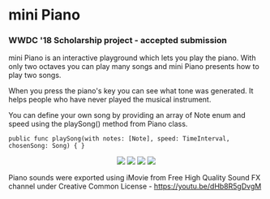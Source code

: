 # mini Piano

### WWDC '18 Scholarship project - accepted submission

mini Piano is an interactive playground which lets you play the piano. With only two octaves you can play many songs and mini Piano presents how to play two songs.

When you press the piano's key you can see what tone was generated. It helps people who have never played the musical instrument.

You can define your own song by providing an array of Note enum and speed using the playSong() method from Piano class.

    public func playSong(with notes: [Note], speed: TimeInterval, chosenSong: Song) { }
    
</p>
<p align=center>
    <img src="https://img.shields.io/badge/WWDC-18-red.svg">
    <img src="https://img.shields.io/badge/Swift-4.1-blue.svg">
    <img src="https://img.shields.io/badge/Xcode-9.2-blue.svg">
    <img src="https://img.shields.io/badge/status-accepted-brightgreen.svg">
</p>

Piano sounds were exported using iMovie from Free High Quality Sound FX channel under Creative Common License - https://youtu.be/dHb8R5gDvgM

